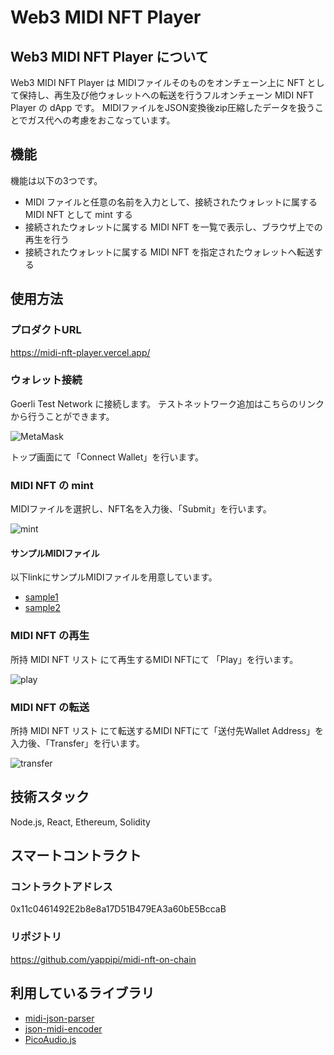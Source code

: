 # Web3 MIDI NFT Player

## Web3 MIDI NFT Player について

Web3 MIDI NFT Player は MIDIファイルそのものをオンチェーン上に NFT として保持し、再生及び他ウォレットへの転送を行うフルオンチェーン MIDI NFT Player の dApp です。
MIDIファイルをJSON変換後zip圧縮したデータを扱うことでガス代への考慮をおこなっています。

## 機能

機能は以下の3つです。

- MIDI ファイルと任意の名前を入力として、接続されたウォレットに属する MIDI NFT として mint する
- 接続されたウォレットに属する MIDI NFT を一覧で表示し、ブラウザ上での再生を行う
- 接続されたウォレットに属する MIDI NFT を指定されたウォレットへ転送する

## 使用方法

### プロダクトURL

https://midi-nft-player.vercel.app/

### ウォレット接続

Goerli Test Network に接続します。
テストネットワーク追加はこちらのリンクから行うことができます。

![MetaMask](https://user-images.githubusercontent.com/115483245/199988714-c3324a4e-cc30-48f6-90bc-065d03652427.png)

トップ画面にて「Connect Wallet」を行います。

### MIDI NFT の mint

MIDIファイルを選択し、NFT名を入力後、「Submit」を行います。

![mint](https://user-images.githubusercontent.com/115483245/199991578-06170dbe-743e-404f-b0f4-a74a0ee6da73.png)

#### サンプルMIDIファイル

以下linkにサンプルMIDIファイルを用意しています。

- [sample1](https://midi-nft-player.vercel.app/midi/because.mid)
- [sample2](https://midi-nft-player.vercel.app/midi/A_F_NO7_01.mid)

### MIDI NFT の再生

所持 MIDI NFT リスト にて再生するMIDI NFTにて 「Play」を行います。

![play](https://user-images.githubusercontent.com/115483245/199994501-f2668b17-61fc-4984-a8fe-21bdecd54f27.png)

### MIDI NFT の転送

所持 MIDI NFT リスト にて転送するMIDI NFTにて「送付先Wallet Address」を入力後、「Transfer」を行います。

![transfer](https://user-images.githubusercontent.com/115483245/199995636-3bba5b77-523e-4e09-a8d3-c3bb48afe52c.png)

## 技術スタック

Node.js, React, Ethereum, Solidity

## スマートコントラクト

### コントラクトアドレス

0x11c0461492E2b8e8a17D51B479EA3a60bE5BccaB

### リポジトリ

https://github.com/yappipi/midi-nft-on-chain

## 利用しているライブラリ

- [midi-json-parser](https://github.com/chrisguttandin/midi-json-parser)
- [json-midi-encoder](https://github.com/chrisguttandin/json-midi-encoder)
- [PicoAudio.js](https://github.com/cagpie/PicoAudio.js)
